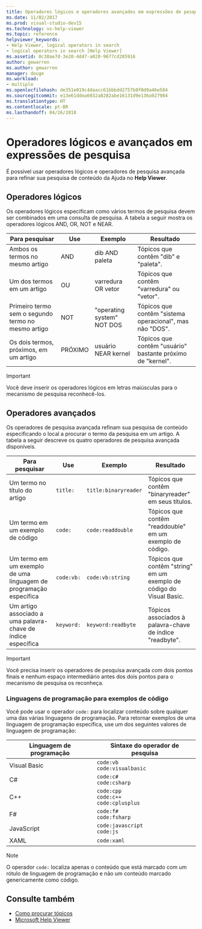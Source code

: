 ```yaml
---
title: Operadores lógicos e operadores avançados em expressões de pesquisa
ms.date: 11/02/2017
ms.prod: visual-studio-dev15
ms.technology: vs-help-viewer
ms.topic: reference
helpviewer_keywords:
- Help Viewer, logical operators in search
- logical operators in search [Help Viewer]
ms.assetid: 0c38ae7d-3e20-4d47-a020-9677cd285916
author: gewarren
ms.author: gewarren
manager: douge
ms.workload:
- multiple
ms.openlocfilehash: de351e019c4daacc61bbbdd2757b0f0d9a46e584
ms.sourcegitcommit: e13e61ddea6032a8282abe16131d9e136a927984
ms.translationtype: HT
ms.contentlocale: pt-BR
ms.lasthandoff: 04/26/2018
---
```

# <a name="logical-and-advanced-operators-in-search-expressions"></a>Operadores lógicos e avançados em expressões de pesquisa

É possível usar operadores lógicos e operadores de pesquisa avançada para refinar sua pesquisa de conteúdo da Ajuda no **Help Viewer**.

## <a name="logical-operators"></a>Operadores lógicos

Os operadores lógicos especificam como vários termos de pesquisa devem ser combinados em uma consulta de pesquisa. A tabela a seguir mostra os operadores lógicos AND, OR, NOT e NEAR.

|Para pesquisar|Use|Exemplo|Resultado|
|-------------------|---------|-------------|------------|
|Ambos os termos no mesmo artigo|AND|dib AND paleta|Tópicos que contêm "dib" e "paleta".|
|Um dos termos em um artigo|OU|varredura OR vetor|Tópicos que contêm "varredura" ou "vetor".|
|Primeiro termo sem o segundo termo no mesmo artigo|NOT|"operating system" NOT DOS|Tópicos que contêm "sistema operacional", mas não "DOS".|
|Os dois termos, próximos, em um artigo|PRÓXIMO|usuário NEAR kernel|Tópicos que contêm "usuário" bastante próximo de "kernel".|

> [!IMPORTANT]
> Você deve inserir os operadores lógicos em letras maiúsculas para o mecanismo de pesquisa reconhecê-los.

## <a name="advanced-operators"></a>Operadores avançados

Os operadores de pesquisa avançada refinam sua pesquisa de conteúdo especificando o local a procurar o termo da pesquisa em um artigo. A tabela a seguir descreve os quatro operadores de pesquisa avançada disponíveis.

|Para pesquisar|Use|Exemplo|Resultado|
|-------------------|---------|-------------|------------|
|Um termo no título do artigo|`title:`|`title:binaryreader`|Tópicos que contêm "binaryreader" em seus títulos.|
|Um termo em um exemplo de código|`code:`|`code:readdouble`|Tópicos que contêm "readdouble" em um exemplo de código.|
|Um termo em um exemplo de uma linguagem de programação específica|`code:vb:`|`code:vb:string`|Tópicos que contêm "string" em um exemplo de código do Visual Basic.|
|Um artigo associado a uma palavra-chave de índice específica|`keyword:`|`keyword:readbyte`|Tópicos associados à palavra-chave de índice "readbyte".|

> [!IMPORTANT]
> Você precisa inserir os operadores de pesquisa avançada com dois pontos finais e nenhum espaço intermediário antes dos dois pontos para o mecanismo de pesquisa os reconheça.

### <a name="programming-languages-for-code-examples"></a>Linguagens de programação para exemplos de código

Você pode usar o operador `code:` para localizar conteúdo sobre qualquer uma das várias linguagens de programação. Para retornar exemplos de uma linguagem de programação específica, use um dos seguintes valores de linguagem de programação:

|Linguagem de programação|Sintaxe do operador de pesquisa|
|--------------------|---------|
|Visual Basic|`code:vb`<br/>`code:visualbasic`|
|C#|`code:c#`<br/>`code:csharp`|
|C++|`code:cpp`<br/>`code:c++`<br/>`code:cplusplus`|
|F#|`code:f#`<br/>`code:fsharp`|
|JavaScript|`code:javascript`<br/>`code:js`|
|XAML|`code:xaml`|

> [!NOTE]
> O operador `code:` localiza apenas o conteúdo que está marcado com um rótulo de linguagem de programação e não um conteúdo marcado genericamente como código.

## <a name="see-also"></a>Consulte também

- [Como procurar tópicos](how-to-search-for-topics.md)
- [Microsoft Help Viewer](microsoft-help-viewer.md)
